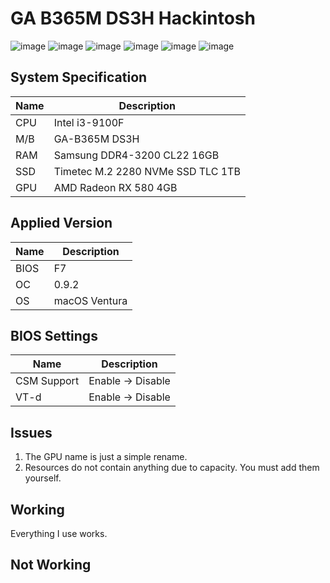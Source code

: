 # GA B365M DS3H Hackintosh
![image](https://github.com/yopoplay/B365M-DS3H-Hackintosh/assets/105102345/9693a832-6db4-473e-a170-007efa85182a)
![image](https://github.com/yopoplay/B365M-DS3H-Hackintosh/assets/105102345/701bc9b6-b804-4832-b6e0-16a43e7f1053)
![image](https://github.com/yopoplay/B365M-DS3H-Hackintosh/assets/105102345/702db51a-6261-45c2-aeab-0ac7fd25c906)
![image](https://github.com/yopoplay/B365M-DS3H-Hackintosh/assets/105102345/8130a4dc-e338-4479-b8c9-adca0ea6e0f1)
![image](https://github.com/yopoplay/B365M-DS3H-Hackintosh/assets/105102345/40d76706-4a25-4976-8f1c-dca4f1123aa6)
![image](https://github.com/yopoplay/B365M-DS3H-Hackintosh/assets/105102345/9f9a14c2-002a-4288-a770-8bf20694fb67)

## System Specification
| Name | Description |
| - | - |
| CPU | Intel i3-9100F |
| M/B | GA-B365M DS3H |
| RAM | Samsung DDR4-3200 CL22 16GB |
| SSD | Timetec M.2 2280 NVMe SSD TLC 1TB |
| GPU | AMD Radeon RX 580 4GB |

## Applied Version
| Name | Description |
| - | - |
| BIOS | F7 |
| OC | 0.9.2 |
| OS | macOS Ventura |

## BIOS Settings
| Name | Description |
| - | - |
| CSM Support | Enable -> Disable |
| VT-d | Enable -> Disable |

## Issues
1. The GPU name is just a simple rename.
2. Resources do not contain anything due to capacity. You must add them yourself.

## Working
Everything I use works.

## Not Working
